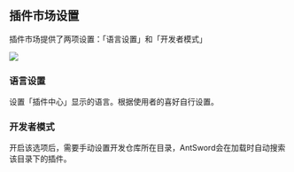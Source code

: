 插件市场设置
---

插件市场提供了两项设置：「语言设置」和「开发者模式」

![][img_plugin_store_settings_1]

### 语言设置

设置「插件中心」显示的语言。根据使用者的喜好自行设置。

### 开发者模式

开启该选项后，需要手动设置开发仓库所在目录，AntSword会在加载时自动搜索该目录下的插件。

[img_plugin_store_settings_1]: http://as.xuanbo.cc/doc/plugin_store/plugin_store_settings_1.jpg
